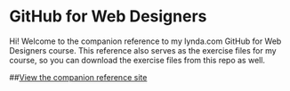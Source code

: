 GitHub for Web Designers
========================

Hi! Welcome to the companion reference to my lynda.com GitHub for Web Designers course. This reference also serves as the exercise files for my course, so you can download the exercise files from this repo as well.

##[View the companion reference site](http://gdemeny.github.io/github-for-web-designers)
